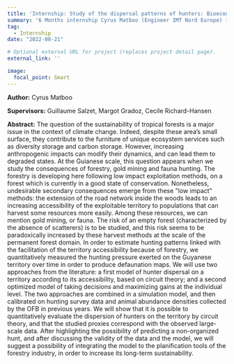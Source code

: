 ```yaml
---
title: 'Internship: Study of the dispersal patterns of hunters: Bioeconomic analysis of hunted wildlife populations on the French Guiana coastline'
summary: '6 Months internship Cyrus Matboo (Engineer IMT Nord Europe) in collaboration with OFB french guiana.'
tag: 
  - Internship
date: "2022-08-21"

# Optional external URL for project (replaces project detail page).
external_link: ''

image:
  focal_point: Smart
---
```


**Author:** Cyrus Matboo

**Supervisors:** Guillaume Salzet, Margot Gradoz, Cecile Richard-Hansen


**Abstract:** The question of the sustainability of tropical forests is a major issue in the context of climate change. Indeed, despite these area’s small
surface, they contribute to the furniture of unique ecosystem services such as diversity storage and carbon storage. However, increasing
anthropogenic impacts can modify their dynamics, and can lead them to degraded states.
At the Guianese scale, this question appears when we study the consequences of forestry, gold mining and fauna hunting. The forestry is
developing here following low impact exploitation methods, on a forest which is currently in a good state of conservation. Nonetheless,
undesirable secondary consequences emerge from these "low impact" methods: the extension of the road network inside the woods leads
to an increasing accessibility of the exploitable territory to populations that can harvest some resources more easily. Among these
resources, we can mention gold mining, or fauna. The risk of an empty forest (characterized by the absence of scatterers) is to be studied,
and this risk seems to be paradoxically increased by these harvest methods at the scale of the permanent forest domain.
In order to estimate hunting patterns linked with the facilitation of the territory accessibility because of forestry, we quantitatively measured
the hunting pressure exerted on the Guyanese territory over time in order to produce defaunation maps. We will use two approaches from
the literature: a first model of hunter dispersal on a territory according to its accessibility, based on circuit theory; and a second optimized
model of taking decisions and maximizing gains at the individual level. The two approaches are combined in a simulation model, and then
calibrated on hunting survey data and animal abundance densities collected by the OFB in previous years.
We will show that it is possible to quantitatively evaluate the dispersion of hunters on the territory by circuit theory, and that the studied
proxies correspond with the observed large-scale data. After highlighting the possibility of predicting a non-organized hunt, and after
discussing the validity of the data and the model, we will suggest a possibility of integrating the model to the planification tools of the
forestry industry, in order to increase its long-term sustainability.
